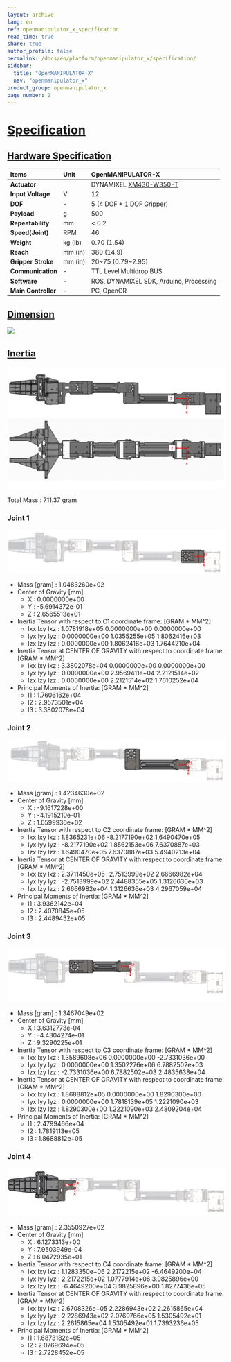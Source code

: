 ```yaml
---
layout: archive
lang: en
ref: openmanipulator_x_specification
read_time: true
share: true
author_profile: false
permalink: /docs/en/platform/openmanipulator_x/specification/
sidebar:
  title: "OpenMANIPULATOR-X"
  nav: "openmanipulator_x"
product_group: openmanipulator_x
page_number: 2
---
```


<div style="counter-reset: h1 1"></div>

# [Specification](#specification)

## [Hardware Specification](#hardware-specification)

| Items               | Unit    | OpenMANIPULATOR-X                                    |
|:--------------------|:--------|:-----------------------------------------------------|
| **Actuator**        |         | DYNAMIXEL [XM430-W350-T](/docs/en/dxl/x/xm430-w350/) |
| **Input Voltage**   | V       | 12                                                   |
| **DOF**             | -       | 5 (4 DOF + 1 DOF Gripper)                            |
| **Payload**         | g       | 500                                                  |
| **Repeatability**   | mm      | < 0.2                                                |
| **Speed(Joint)**    | RPM     | 46                                                   |
| **Weight**          | kg (lb) | 0.70  (1.54)                                         |
| **Reach**           | mm (in) | 380   (14.9)                                         |
| **Gripper Stroke**  | mm (in) | 20~75 (0.79~2.95)                                    |
| **Communication**   | -       | TTL Level Multidrop BUS                              |
| **Software**        | -       | ROS, DYNAMIXEL SDK, Arduino, Processing              |
| **Main Controller** | -       | PC, OpenCR                                           |

## [Dimension](#dimension)

![](/assets/images/platform/openmanipulator_x/OpenManipulator_Chain_spec_side.png)

<!-- ![](/assets/images/platform/openmanipulator_x/OpenManipulator_Chain_spec_gripper.jpg) -->

<!--

## [Repeatability](#repeatability)

The below video introduces how the repeatability of OpenManipulator-X was measured.

<iframe width="560" height="315" src="https://www.youtube.com/embed/-xmEE9WrwtM" frameborder="0" allow="accelerometer; autoplay; encrypted-media; gyroscope; picture-in-picture" allowfullscreen></iframe>

QC MANAGER single LSY-220LN ([Korean Manual](http://qcmanager.cafe24.com/wp/wp-content/uploads/2017/11/KYENG_qcmanager_cata.pdf)) and Mitutoyo 540-390 digimatic indicator ID-C, 12.7mm ([English Manual](https://ecatalog.mitutoyo.com/ABSOLUTE-Digimatic-Indicator-ID-C-Series-543-Standard-Type-C1198.aspx)) were used for the data collection. Based on the result from 300 measurements, we guarantee less than 0.05 mm repeatability.

-->

## [Inertia](#inertia)


![](/assets/images/platform/openmanipulator_x/manipulator-x-inertia.PNG)

Total Mass : 711.37 gram

### Joint 1
![](/assets/images/platform/openmanipulator_x/manipulator-x-inertia_joint1.PNG)

- Mass [gram] : 1.0483260e+02
- Center of Gravity [mm]
  - X : 0.0000000e+00
  - Y : -5.6914372e-01
  - Z : 2.6565513e+01
- Inertia Tensor with respect to C1 coordinate frame: [GRAM * MM^2]
  - Ixx Ixy Ixz : 1.0781918e+05 0.0000000e+00 0.0000000e+00
  - Iyx Iyy Iyz : 0.0000000e+00 1.0355255e+05 1.8062416e+03
  - Izx Izy Izz : 0.0000000e+00 1.8062416e+03 1.7644210e+04
- Inertia Tensor at CENTER OF GRAVITY with respect to coordinate frame: [GRAM * MM^2]
  - Ixx Ixy Ixz : 3.3802078e+04 0.0000000e+00 0.0000000e+00
  - Iyx Iyy Iyz : 0.0000000e+00 2.9569411e+04 2.2121514e+02
  - Izx Izy Izz : 0.0000000e+00 2.2121514e+02 1.7610252e+04
- Principal Moments of Inertia: [GRAM * MM^2]
  - I1 : 1.7606162e+04
  - I2 : 2.9573501e+04
  - I3 : 3.3802078e+04

### Joint 2

![](/assets/images/platform/openmanipulator_x/manipulator-x-inertia_joint2.PNG)

- Mass [gram] : 1.4234630e+02
- Center of Gravity [mm]
  - X : -9.1617228e+00
  - Y : -4.1915210e-01
  - Z : 1.0599936e+02
- Inertia Tensor with respect to C2 coordinate frame: [GRAM * MM^2]
  - Ixx Ixy Ixz : 1.8365231e+06 -8.2177190e+02 1.6490470e+05
  - Iyx Iyy Iyz : -8.2177190e+02 1.8562153e+06 7.6370887e+03
  - Izx Izy Izz : 1.6490470e+05 7.6370887e+03 5.4940213e+04
- Inertia Tensor at CENTER OF GRAVITY with respect to coordinate frame: [GRAM * MM^2]
  - Ixx Ixy Ixz : 2.3711450e+05 -2.7513999e+02 2.6666982e+04
  - Iyx Iyy Iyz : -2.7513999e+02 2.4488355e+05 1.3126636e+03
  - Izx Izy Izz : 2.6666982e+04 1.3126636e+03 4.2967059e+04
- Principal Moments of Inertia: [GRAM * MM^2]
  - I1 : 3.9362142e+04
  - I2 : 2.4070845e+05
  - I3 : 2.4489452e+05

### Joint 3

![](/assets/images/platform/openmanipulator_x/manipulator-x-inertia_joint3.PNG)

- Mass [gram] : 1.3467049e+02
- Center of Gravity [mm]
  - X : 3.6312773e-04
  - Y : -4.4304274e-01
  - Z : 9.3290225e+01
- Inertia Tensor with respect to C3 coordinate frame: [GRAM * MM^2]
  - Ixx Ixy Ixz : 1.3589608e+06 0.0000000e+00 -2.7331036e+00
  - Iyx Iyy Iyz : 0.0000000e+00 1.3502276e+06 6.7882502e+03
  - Izx Izy Izz : -2.7331036e+00 6.7882502e+03 2.4835638e+04
- Inertia Tensor at CENTER OF GRAVITY with respect to coordinate frame: [GRAM * MM^2]
  - Ixx Ixy Ixz : 1.8688812e+05 0.0000000e+00 1.8290300e+00
  - Iyx Iyy Iyz : 0.0000000e+00 1.7818139e+05 1.2221090e+03
  - Izx Izy Izz : 1.8290300e+00 1.2221090e+03 2.4809204e+04
- Principal Moments of Inertia: [GRAM * MM^2]
  - I1 : 2.4799466e+04
  - I2 : 1.7819113e+05
  - I3 : 1.8688812e+05

### Joint 4

![](/assets/images/platform/openmanipulator_x/manipulator-x-inertia_joint4.PNG)

- Mass [gram] : 2.3550927e+02
- Center of Gravity [mm]
  - X : 6.1273313e+00
  - Y : 7.9503949e-04
  - Z : 6.0472935e+01
- Inertia Tensor with respect to C4 coordinate frame: [GRAM * MM^2]
  - Ixx Ixy Ixz : 1.1283350e+06 2.2172215e+02 -6.4649200e+04
  - Iyx Iyy Iyz : 2.2172215e+02 1.0777914e+06 3.9825896e+00
  - Izx Izy Izz : -6.4649200e+04 3.9825896e+00 1.8277436e+05
- Inertia Tensor at CENTER OF GRAVITY with respect to coordinate frame: [GRAM * MM^2]
  - Ixx Ixy Ixz : 2.6708326e+05 2.2286943e+02 2.2615865e+04
  - Iyx Iyy Iyz : 2.2286943e+02 2.0769766e+05 1.5305492e+01
  - Izx Izy Izz : 2.2615865e+04 1.5305492e+01 1.7393236e+05
- Principal Moments of Inertia: [GRAM * MM^2]
  - I1 : 1.6873182e+05
  - I2 : 2.0769694e+05
  - I3 : 2.7228452e+05
